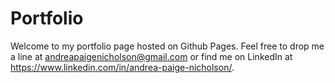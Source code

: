 # Portfolio

Welcome to my portfolio page hosted on Github Pages.  Feel free to drop me a line at andreapaigenicholson@gmail.com or find me on LinkedIn at https://www.linkedin.com/in/andrea-paige-nicholson/.

